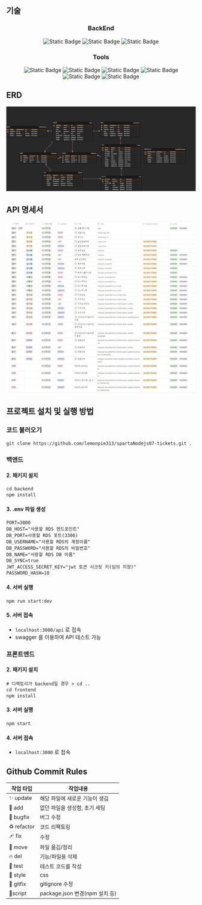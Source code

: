 ## 기술
<h3 align="center"> BackEnd </h3>
<div align="center">
<img alt="Static Badge" src="https://img.shields.io/badge/-Typescript-%233178C6?style=flat-square&logo=typescript&logoColor=white">
<img alt="Static Badge" src="https://img.shields.io/badge/-Nest.js-%23E0234E?style=flat-square&logo=nestjs&logoColor=white">
<img alt="Static Badge" src="https://img.shields.io/badge/-typeORM-%23FE0803?style=flat-square&logo=typeorm&logoColor=white">
</div>

<h3 align="center"> Tools </h3>
<div align="center">
<img alt="Static Badge" src="https://img.shields.io/badge/-Git-%23F05032?style=flat-square&logo=git&logoColor=white">
<img alt="Static Badge" src="https://img.shields.io/badge/-Github-%23181717?style=flat-square&logo=github&logoColor=white">
<img alt="Static Badge" src="https://img.shields.io/badge/-Vscode-%23007ACC?style=flat-square&logo=visualstudiocode&logoColor=white">
<img alt="Static Badge" src="https://img.shields.io/badge/-Amazon%20EC2-%23FF9900?style=flat-square&logo=amazonec2&logoColor=white">
<img alt="Static Badge" src="https://img.shields.io/badge/-Amazon%20RDS-%23527FFF?style=flat-square&logo=amazonrds&logoColor=white">
<img alt="Static Badge" src="https://img.shields.io/badge/-Ubuntu-%23E95420?style=flat-square&logo=ubuntu&logoColor=white">
</div>

## ERD
![ex_screenshot](./erd.png)

## API 명세서
![ex_screenshot](./api1.png)
![ex_screenshot](./api2.png)

## 프로젝트 설치 및 실행 방법
### 코드 불러오기
```
git clone https://github.com/lemonpie313/spartaNodejs07-tickets.git .
```

### 백엔드
#### 2. 패키지 설치
```
cd backend
npm install
```

#### 3. .env 파일 생성
```
PORT=3000
DB_HOST="사용할 RDS 엔드포인트"
DB_PORT=사용할 RDS 포트(3306)
DB_USERNAME="사용할 RDS의 계정이름"
DB_PASSWORD="사용할 RDS의 비밀번호"
DB_NAME="사용할 RDS DB 이름"
DB_SYNC=true
JWT_ACCESS_SECRET_KEY="jwt 토큰 시크릿 키(임의 지정)"
PASSWORD_HASH=10
```

#### 4. 서버 실행
```
npm run start:dev
```

#### 5. 서버 접속
- ```localhost:3000/api``` 로 접속
- swagger 를 이용하여 API 테스트 가능


### 프론트엔드
#### 2. 패키지 설치
```
# 디렉토리가 backend일 경우 > cd ..
cd frontend
npm install
```

#### 3. 서버 실행
```
npm start
```
#### 4. 서버 접속
- ```localhost:3000``` 로 접속


## Github Commit Rules
| 작업 타입	| 작업내용 |
|------|------|
| ✨ update | 해당 파일에 새로운 기능이 생김 |
| 🎉 add |	없던 파일을 생성함, 초기 세팅 |
| 🐛 bugfix	| 버그 수정 |
| ♻️ refactor |	코드 리팩토링 |
| 🩹 fix |  수정 |
| 🚚 move	| 파일 옮김/정리 |
| 🔥 del |	기능/파일을 삭제 |
| 🍻 test	| 테스트 코드를 작성 |
| 💄 style	| css |
| 🙈 gitfix	| gitignore 수정 |
| 🔨script	| package.json 변경(npm 설치 등) |